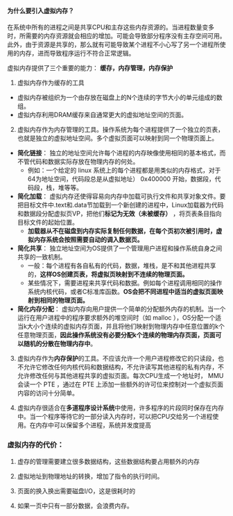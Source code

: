 #### 为什么要引入虚拟内存？

在系统中所有的进程之间是共享CPU和主存这些内存资源的。当进程数量变多时，所需要的内存资源就会相应的增加。可能会导致部分程序没有主存空间可用。此外，由于资源是共享的，那么就有可能导致某个进程不小心写了另一个进程所使用的内存，进而导致程序运行不符合正常逻辑。

虚拟内存提供了三个重要的能力： **缓存，内存管理，内存保护**



1. 虚拟内存作为缓存的工具
* 虚拟内存被组织为一个由存放在磁盘上的N个连续的字节大小的单元组成的数组。
* 虚拟内存利用DRAM缓存来自通常更大的虚拟地址空间的页面。

2. 虚拟内存作为内存管理的工具。操作系统为每个进程提供了一个独立的页表，也就是独立的虚拟地址空间。多个虚拟页面可以映射到同一个物理页面上。
  * **简化链接**： 独立的地址空间允许每个进程的内存映像使用相同的基本格式，而不管代码和数据实际存放在物理内存的何处。
    * 例如：一个给定的 linux 系统上的每个进程都是用类似的内存格式，对于64为地址空间，代码段总是从虚拟地址） 0x400000 开始，数据段，代码段，栈，堆等等。
  * **简化加载**： 虚拟内存还使得容易向内存中加载可执行文件和共享对象文件。要把目标文件中.text和.data节加载到一个新创建的进程中，Linux加载器为代码和数据段分配虚拟页VP，把他们**标记为无效（未被缓存）** ，将页表条目指向目标文件的起始位置。
    * **加载器从不在磁盘到内存实际复制任何数据，在每个页初次被引用时，虚拟内存系统会按照需要自动的调入数据页。**
  * **简化共享**： 独立地址空间为OS提供了一个管理用户进程和操作系统自身之间共享的一致机制。
    * 一般：每个进程有各自私有的代码，数据，堆栈，是不和其他进程共享的，**这样OS创建页表，将虚拟页映射到不连续的物理页面。**
    * 某些情况下，需要进程来共享代码和数据。例如每个进程调用相同的操作系统内核代码，或者C标准库函数。**OS会把不同进程中适当的虚拟页面映射到相同的物理页面。**
  * **简化内存分配**： 虚拟内存向用户提供一个简单的分配额外内存的机制。当一个运行在用户进程中的程序要求额外的堆空间时（如 malloc ），OS分配一个适当k大小个连续的虚拟内存页面，并且将他们映射到物理内存中任意位置的k个任意物理页面，**因此操作系统没有必要分配k个连续的物理内存页面，页面可以随机的分散在物理内存中**。
3. 虚拟内存作为**内存保护**的工具。不应该允许一个用户进程修改它的只读段，也不允许它修改任何内核代码和数据结构，不允许读写其他进程的私有内存，不允许修改任何与其他进程共享的虚拟页面。每次CPU生成一个地址时， MMU 会读一个 PTE ，通过在 PTE 上添加一些额外的许可位来控制对一个虚拟页面内容的访问十分简单。

4. 虚拟内存很适合在**多道程序设计系统**中使用，许多程序的片段同时保存在内存中。当一个程序等待它的一部分读入内存时，可以把CPU交给另一个进程使用。在内存中可以保留多个进程，系统并发度提高



### 虚拟内存的代价：

1. 虚存的管理需要建立很多数据结构，这些数据结构要占用额外的内存

2. 虚拟地址到物理地址的转换，增加了指令的执行时间。

3. 页面的换入换出需要磁盘I/O，这是很耗时的

4. 如果一页中只有一部分数据，会浪费内存。